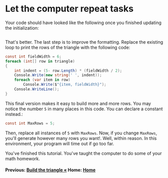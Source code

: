 # Let the computer repeat tasks

Your code should have looked like the following once you finished updating the initialization:

``` cs --region initialize-in-loop --source-file .\myapp\PascalsTriangle.cs --project .\myapp\myapp.csproj
```

That's better. The last step is to improve the formatting.  Replace the existing loop to print the rows of the triangle with the following code:

```csharp
const int fieldWidth = 6;
foreach (int[] row in triangle)
{
    int indent = (5- row.Length) * (fieldWidth / 2);
    Console.Write(new string(' ', indent));
    foreach (var item in row)
        Console.Write($"{item, fieldWidth}");
    Console.WriteLine();
}
```

This final version makes it easy to build more and more rows.  You may notice the number `5` in many places in this code. You can declare a constant instead.:

```csharp
const int MaxRows = 5;
```

Then, replace all instances of `5` with `MaxRows`. Now, if you change `MaxRows`, you'll generate however many rows you want!. Well, within reason. In this environment, your program will time out if go too far.

You've finished this tutorial. You've taught the computer to do some of your math homework.

#### Previous: [Build the triangle &laquo;](./TeachTheComputer-repetition-2.md) Home: [Home](../Readme.md)
